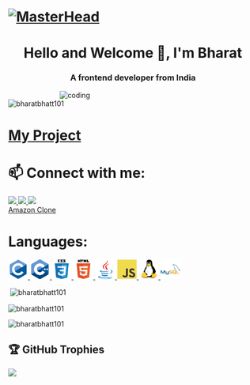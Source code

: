 # [![MasterHead](https://camo.githubusercontent.com/fcd090c9c08f460ac582d371fdd3f55ebeeb9dee107b68b42786a4b4cc0a1fd0/687474703a2f2f70726f70756c736976652e696e2f6173736574732f696d672f736572766963652d69636f6e2f7765622e676966)](https://www.linkedin.com/in/bharat-bhatt-a7b8a4269?utm_source=share&utm_campaign=share_via&utm_content=profile&utm_medium=android_app/)


<h1 align="center">Hello and Welcome 👋, I'm Bharat</h1>
<h3 align="center">A frontend developer from India</h3>
<img align="right" alt="coding" width="400" src="https://cdn.dribbble.com/users/1162077/screenshots/3848914/programmer.gif">



<p align="left"> <img src="https://komarev.com/ghpvc/?username=bharatbhatt101&label=Profile%20views&color=0e75b6&style=flat" alt="bharatbhatt101" /> </p>

# <a href="https://bharatbhatt101.github.io/javaprogram/">My Project</a>

# 📫 Connect with me:
<a href="mailto: bharatbhatt2003bk@gmail.com" target="_blank">
  <img src="https://img.shields.io/badge/Gmail-D14836?style=for-the-badge&logo=gmail&logoColor=white">
</a> 
<a href="https://www.linkedin.com/in/bharat-bhatt-a7b8a4269?utm_source=share&utm_campaign=share_via&utm_content=profile&utm_medium=android_app " target="_blank">
  <img src="https://img.shields.io/badge/LinkedIn-0077B5?style=for-the-badge&logo=linkedin&logoColor=white">
</a>
<a href="https://fb.com/" target="_blank">
  <img src="https://img.shields.io/badge/Facebook-1877F2?style=for-the-badge&logo=facebook&logoColor=white">
</a>
<br/>
 <a href="https://bharatbhatt101.github.io/amazon.in/">Amazon Clone</a>

# Languages:

<p align="left">  <a href="https://www.cprogramming.com/" target="_blank" rel="noreferrer"> <img src="https://raw.githubusercontent.com/devicons/devicon/master/icons/c/c-original.svg" alt="c" width="40" height="40"/> </a> <a href="https://www.w3schools.com/cpp/" target="_blank" rel="noreferrer"> <img src="https://raw.githubusercontent.com/devicons/devicon/master/icons/cplusplus/cplusplus-original.svg" alt="cplusplus" width="40" height="40"/> </a> <a href="https://www.w3schools.com/css/" target="_blank" rel="noreferrer"> <img src="https://raw.githubusercontent.com/devicons/devicon/master/icons/css3/css3-original-wordmark.svg" alt="css3" width="40" height="40"/> </a> <a href="https://www.w3.org/html/" target="_blank" rel="noreferrer"> <img src="https://raw.githubusercontent.com/devicons/devicon/master/icons/html5/html5-original-wordmark.svg" alt="html5" width="40" height="40"/> </a> <a href="https://www.java.com" target="_blank" rel="noreferrer"> <img src="https://raw.githubusercontent.com/devicons/devicon/master/icons/java/java-original.svg" alt="java" width="40" height="40"/> </a> <a href="https://developer.mozilla.org/en-US/docs/Web/JavaScript" target="_blank" rel="noreferrer"> <img src="https://raw.githubusercontent.com/devicons/devicon/master/icons/javascript/javascript-original.svg" alt="javascript" width="40" height="40"/> </a> <a href="https://www.linux.org/" target="_blank" rel="noreferrer"> <img src="https://raw.githubusercontent.com/devicons/devicon/master/icons/linux/linux-original.svg" alt="linux" width="40" height="40"/> </a> <a href="https://www.mysql.com/" target="_blank" rel="noreferrer"> <img src="https://raw.githubusercontent.com/devicons/devicon/master/icons/mysql/mysql-original-wordmark.svg" alt="mysql" width="40" height="40"/> </a>   </p>

<p>&nbsp;<img align="center" src="https://github-readme-stats.vercel.app/api?username=bharatbhatt101&show_icons=true&locale=en" alt="bharatbhatt101" /></p>

<p><img align="center" src="https://github-readme-streak-stats.herokuapp.com/?user=bharatbhatt101&" alt="bharatbhatt101" /></p>

<p><img align="left" src="https://github-readme-stats.vercel.app/api/top-langs?username=bharatbhatt101&show_icons=true&locale=en&layout=compact" alt="bharatbhatt101" /></p>
<br>

## 🏆 GitHub Trophies
![](https://github-profile-trophy.vercel.app/?username=bharatbhatt101&theme=onedark&no-frame=false&no-bg=true&margin-w=4)



